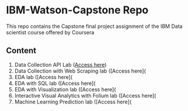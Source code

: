 # IBM-Watson-Capstone Repo
This repo contains the Capstone final project assignment of the IBM Data scientist course offered by Coursera 

## Content
1. Data Collection API Lab ([Access here](https://github.com/Emonskywalker/IBM-Watson-Capstone/blob/master/SpaceX_Machine%20Learning%20Prediction_Part_5.ipynb))
2. Data Collection with Web Scraping lab ([Access here](
3. EDA lab ([Access here](
4. EDA with SQL lab ([Access here](
5. EDA with Visualization lab ([Access here](
6. Interactive Visual Analytics with Folium lab ([Access here](
7. Machine Learning Prediction lab ([Access here](
